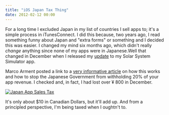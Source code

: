 ```yaml
---
title: "iOS Japan Tax Thing"
date: 2012-02-12 00:00
---
```


For a long time I excluded Japan in my list of countries I sell apps to; it's a simple process in iTunesConnect. I did this because, two years ago, I read something funny about Japan and "extra forms" or something and I decided this was easier. I changed my mind six months ago, which didn't really _change_&nbsp;anything since none of my apps were in Japanese.<!--more-->Well that changed in December when I released my [update](http://ashfurrow.com/2011/12/localization_update/) to my Solar System Simulator app.

Marco Arment posted a link to a [very informative article](http://david-smith.org/blog/2012/02/01/understanding-japanese-app-store-withholding/) on how this works and how to stop the Japanese Government from withholding 20% of your app revenue. I checked and, in fact, I had lost over ¥&nbsp;800 in December.

 [![Japan App Sales Tax](http://ashfurrow.com/wp-content/uploads/Screen-Shot-2012-02-12-at-10.08.14-AM.png "Japan App Sales Tax")](http://ashfurrow.com/wp-content/uploads/Screen-Shot-2012-02-12-at-10.08.14-AM.png)

It's only about $10 in Canadian Dollars, but it'll add up. And from a principled perspective, I'm being taxed when I oughtn't to.

<!-- more -->

